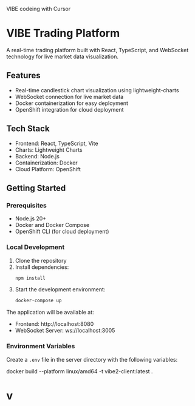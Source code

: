 VIBE codeing with Cursor

# VIBE Trading Platform

A real-time trading platform built with React, TypeScript, and WebSocket technology for live market data visualization.

## Features

- Real-time candlestick chart visualization using lightweight-charts
- WebSocket connection for live market data
- Docker containerization for easy deployment
- OpenShift integration for cloud deployment

## Tech Stack

- Frontend: React, TypeScript, Vite
- Charts: Lightweight Charts
- Backend: Node.js
- Containerization: Docker
- Cloud Platform: OpenShift

## Getting Started

### Prerequisites

- Node.js 20+
- Docker and Docker Compose
- OpenShift CLI (for cloud deployment)

### Local Development

1. Clone the repository
2. Install dependencies:
   ```bash
   npm install
   ```
3. Start the development environment:
   ```bash
   docker-compose up
   ```

The application will be available at:

- Frontend: http://localhost:8080
- WebSocket Server: ws://localhost:3005

### Environment Variables

Create a `.env` file in the server directory with the following variables:

docker build --platform linux/amd64 -t vibe2-client:latest .

# v
